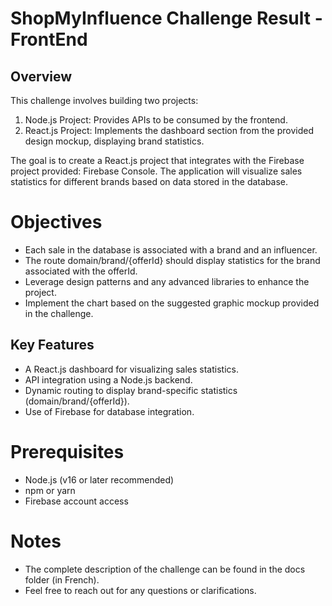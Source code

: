 # ShopMyInfluence Challenge Result - FrontEnd

## Overview

This challenge involves building two projects:

1. Node.js Project: Provides APIs to be consumed by the frontend.
2. React.js Project: Implements the dashboard section from the provided design mockup, displaying brand statistics.

The goal is to create a React.js project that integrates with the Firebase project provided: Firebase Console. The application will visualize sales statistics for different brands based on data stored in the database.

# Objectives

- Each sale in the database is associated with a brand and an influencer.
- The route domain/brand/{offerId} should display statistics for the brand associated with the offerId.
- Leverage design patterns and any advanced libraries to enhance the project.
- Implement the chart based on the suggested graphic mockup provided in the challenge.

## Key Features

- A React.js dashboard for visualizing sales statistics.
- API integration using a Node.js backend.
- Dynamic routing to display brand-specific statistics (domain/brand/{offerId}).
- Use of Firebase for database integration.

# Prerequisites

- Node.js (v16 or later recommended)
- npm or yarn
- Firebase account access

# Notes

- The complete description of the challenge can be found in the docs folder (in French).
- Feel free to reach out for any questions or clarifications.
